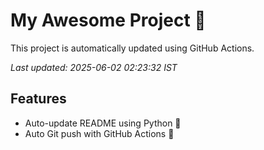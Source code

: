 # My Awesome Project 🚀

This project is automatically updated using GitHub Actions.

_Last updated: 2025-06-02 02:23:32 IST_

## Features
- Auto-update README using Python 🐍
- Auto Git push with GitHub Actions 🤖

